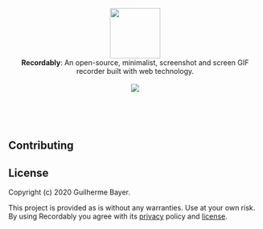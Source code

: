 <p align="center">
  <img src="" height="100" /><br/>
  <span><b>Recordably</b>: <span>An open-source, minimalist, screenshot and screen GIF recorder built with web technology.</span>
  <br/>
  <br/>
  <img src="https://img.shields.io/twitter/follow/Recordably?style=social"/>
</p>

<br/>
<br/>
<br />

## Contributing

## License

Copyright (c) 2020 Guilherme Bayer.

This project is provided as is without any warranties. Use at your own risk.<br/>
By using Recordably you agree with its [privacy](PRIVACY.md) policy and [license](LICENSE.md).
